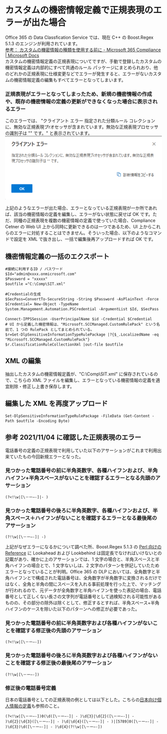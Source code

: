 # カスタムの機密情報定義で正規表現のエラーが出た場合
Office 365 の Data Classfication Service では、現在 C++ の Boost.Regex 5.1.3 のエンジンが利用されています。  
[参考： カスタムの機密情報の種類を使用する前に - Microsoft 365 Compliance | Microsoft Docs](https://docs.microsoft.com/ja-jp/microsoft-365/compliance/create-a-custom-sensitive-information-type?view=o365-worldwide#before-you-begin)  
カスタムの機密情報定義の正規表現についてですが、手動で登録したカスタムの機密情報定義は内部的にすべて共通のルール パッケージにまとめられおり、他のどれかの正規表現に仕様変更などでエラーが発生すると、エラーがないカスタムの機密情報定義の編集もすべてエラーとなってしまいます。 
 
### 正規表現がエラーとなってしまったため、新規の機密情報の作成や、既存の機密情報の定義の更新ができなくなった場合に表示されるエラー
このエラーでは、 "クライアント エラー 指定された分類ルール コレクションに、無効な正規表現プrオセッサが含まれています。無効な正規表現プロセッサの識別子は "" です。"   と表示されています。
![SIT Error](https://github.com/YoshihiroIchinose/E5Comp/blob/main/Error_SIT.png)

上記のようなエラーが出た場合、エラーとなっている正規表現が一か所であれば、該当の機密情報の定義を編集し、エラーがない状態に戻せば OK です。ただ、同種の正規表現を複数の機密情報の定義で使っていた場合、Compliance Cetner の Web UI 上から同時に更新できるのは一つであるため、UI 上からこれらのエラーに対処することはできません。そういった場合、以下のようなコマンドで設定を XML で抜き出し、一括で編集後再アップロードすれば OK です。

## 機密情報定義の一括のエクスポート
```
#接続に利用するID / パスワード
$Id="admin@xxxx.onmicrosoft.com"
$Password = "xxxxx"
$outfile ="C:\Comp\SIT.xml"

#Credentialの生成
$SecPass=ConvertTo-SecureString -String $Password -AsPlainText -Force
$Credential= New-Object -TypeName System.Management.Automation.PSCredential -ArgumentList $Id, $SecPass

Connect-IPPSSession -UserPrincipalName $id -Credential $Credential
# UI から定義した機密情報は、"Microsoft.SCCManaged.CustomRulePack" という名前で、1 つの RulePack としてまとめられている。
$r=Get-DlpSensitiveInformationTypeRulePackage |?{$_.LocalizedName -eq "Microsoft.SCCManaged.CustomRulePack"}
$r.ClassificationRuleCollectionXml |out-file $outfile
```
## XML の編集
抽出したカスタムの機密情報定義が、"C:\Comp\SIT.xml" に保存されているので、こちらの XML ファイルを編集し、エラーとなっている機密情報の定義を適宜削除・修正し上書き保存します。

## 編集した XML を再度アップロード
```
Set-DlpSensitiveInformationTypeRulePackage -FileData (Get-Content -Path $outfile -Encoding Byte)
```

## 参考 2021/11/04 に確認した正規表現のエラー
電話番号の定義の正規表現で利用していた以下のアサーションがこれまで利用出来ていたもの今回新規エラーとなった。  
### 見つかった電話番号の前に半角英数字、各種ハイフンおよび、半角ハイフン+半角スペースがないことを確認するエラーとなる先頭のアサーション
```
(?<!\w|[\－ー―-]|- )
```
### 見つかった電話番号の後ろに半角英数字、各種ハイフンおよび、半角スペース＋ハイフンがないことを確認するエラーとなる最後尾のアサーション
```
(?!\w|[\－ー―-]| -)
```
上記がなぜエラーになるかについて調べた所、Boost.Regex 5.1.3 の [Perl 向けの Reference](https://www.boost.org/doc/libs/1_68_0/libs/regex/doc/html/boost_regex/syntax/perl_syntax.html) に Lookahead および Lookbehind は固定長でなければいけないとの記載があり、確かに上のアサーションでは、1 文字の場合と、半角スペースと半角ハイフンの場合とで、1 文字ないしは、2 文字のパターンを併記していたためエラーとなっていることが判明。Office 365 の DLP においては、全角数字と半角ハイフンとで構成された電話番号は、全角数字が半角数字に変換されるだけではなく、全角と半角の間にスペースを入れる事前処理を行った上で、マッチングが行われるので、元データが全角数字と半角ハイフンを使った表記の場合、電話番号として正しくない長さの文字列が電話番号として過検知される可能性があるものの、その部分の除外は除くとして、修正するとすれば、半角スペース+半角ハイフンのケースを除いた以下のパターンへの修正が必要であった。
### 見つかった電話番号の前に半角英数字および各種ハイフンがないことを確認する修正後の先頭のアサーション
```
(?<!\w|[\－ー―-])
```
### 見つかった電話番号の後ろに半角英数字および各種ハイフンがないことを確認する修正後の最後尾のアサーション
```
(?!\w|[\－ー―-])
```

### 修正後の電話番号定義
日本の電話番号としての正規表現の例としては以下とした。こちらの[日本向け個人情報の定義](https://github.com/YoshihiroIchinose/E5Comp/blob/main/SIT.md)も参照のこと。
```
(?<!\w|[\－ー―-])0(\d([\－ー―-]| - )\d{3}|\d{2}([\－ー―-]| - )\d{2}|\d{3}([\－ー―-]| - )\d|\d{4}([\－ー―-]| - )|[5789]0([\－ー―-]| - )\d{3})\d([\－ー―-]| - )\d{4}(?!\w|[\－ー―-])
```
